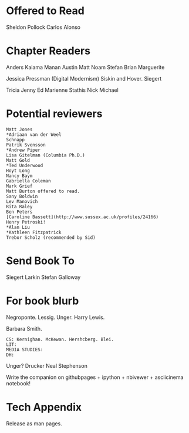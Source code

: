 Offered to Read
==========================
Sheldon Pollock
Carlos Alonso

Chapter Readers
==========================
Anders
Kaiama
Manan
Austin
Matt
Noam
Stefan
Brian
Marguerite

Jessica Pressman (Digital Modernism)
Siskin and Hover.
Siegert

Tricia
Jenny
Ed
Marienne
Stathis
Nick
Michael

Potential reviewers
===========================

    Matt Jones
    *Adriaan van der Weel
    Schnapp
    Patrik Svensson
    *Andrew Piper
    Lisa Gitelman (Columbia Ph.D.)
    Matt Gold
    *Ted Underwood
    Hoyt Long
    Nancy Baym
    Gabriella Coleman
    Mark Grief
    Matt Burton offered to read.
    Sany Boldwin
    Lev Manovich
    Rita Raley
    Ben Peters
    [Caroline Bassett](http://www.sussex.ac.uk/profiles/24166)
    Henry Petroski!
    *Alan Liu
    *Kathleen Fitzpatrick
    Trebor Scholz (recommended by Sid)

Send Book To
===========================
Siegert
Larkin
Stefan
Galloway

For book blurb
===========================

Negroponte. Lessig. Unger. Harry Lewis.

Barbara Smith.

    CS: Kernighan. McKewan. Hershcberg. Blei.
    LIT:
    MEDIA STUDIES:
    DH:
Unger?
Drucker
Neal Stephenson

Write the companion on githubpages + ipython + nbivewer + asciicinema notebook!

Tech Appendix
===========================
Release as man pages.
